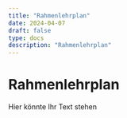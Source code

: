 ```yaml
---
title: "Rahmenlehrplan"
date: 2024-04-07
draft: false
type: docs
description: "Rahmenlehrplan"
---
```


# Rahmenlehrplan

Hier könnte Ihr Text stehen